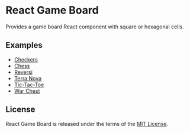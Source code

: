 # React Game Board

Provides a game board React component with square or hexagonal cells.

## Examples

- [Checkers](https://jmthompson2015.github.io/react-game-board/example/checkers/CheckerBoardUI.viewtest.html)
- [Chess](https://cdn.jsdelivr.net/gh/jmthompson2015/react-game-board/example/chess/ChessBoardUI.viewtest.html)
- [Reversi](https://cdn.jsdelivr.net/gh/jmthompson2015/react-game-board/example/reversi/ReversiBoardUI.viewtest.html)
- [Terra Nova](https://cdn.jsdelivr.net/gh/jmthompson2015/react-game-board/example/terra-nova/TerraNovaBoardUI.viewtest.html)
- [Tic-Tac-Toe](https://cdn.jsdelivr.net/gh/jmthompson2015/react-game-board/example/tic-tac-toe/TTTBoardUI.viewtest.html)
- [War Chest](https://cdn.jsdelivr.net/gh/jmthompson2015/react-game-board/example/war-chest/WarChestBoardUI.viewtest.html)

## License

React Game Board is released under the terms of the [MIT License](https://github.com/jmthompson2015/react-game-board/blob/master/LICENSE).
